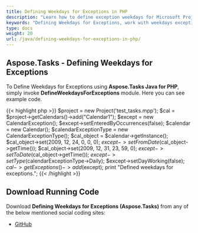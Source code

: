 ```yaml
---
title: Defining Weekdays for Exceptions in PHP
description: "Learn how to define exception weekdays for Microsoft Project (MPP/XML) projects using Aspose.Tasks Java for PHP."
keywords: "Defining Weekdays for Exceptions, work with weekdays exceptions, weekday calendar exception, Aspose.Tasks, Java, PHP"
type: docs
weight: 20
url: /java/defining-weekdays-for-exceptions-in-php/
---
```


## **Aspose.Tasks - Defining Weekdays for Exceptions**
To Define Weekdays for Exceptions using **Aspose.Tasks Java for PHP**, simply invoke **DefineWeekdaysForExceptions** module. Here you can see example code.

{{< highlight php >}}
$project = new Project('test_tasks.mpp');
$cal = $project->getCalendars()->add("Calendar1");
$except = new CalendarException();
$except->setEnteredByOccurrences(false);
$calendar = new Calendar();
$calendarExceptionType = new CalendarExceptionType();
$cal_object = $calendar->getInstance();
$cal_object->set(2009, 12, 24, 0, 0, 0);
$except->setFromDate($cal_object->getTime());
$cal_object->set(2009, 12, 31, 23, 59, 0);
$except->setToDate($cal_object->getTime());
$except->setType($calendarExceptionType->Daily);
$except->setDayWorking(false);
$cal->getExceptions()->add($except);
print "Defined weekdays for exceptions.";
{{< /highlight >}}

## **Download Running Code**
Download **Defining Weekdays for Exceptions (Aspose.Tasks)** from any of the below mentioned social coding sites:

- [GitHub](https://github.com/aspose-tasks/Aspose.Tasks-for-Java/blob/master/Plugins/Aspose_Tasks_Java_for_PHP/src/aspose/tasks/WorkingWithCalendarExceptions/DefineWeekdaysForExceptions.php)
